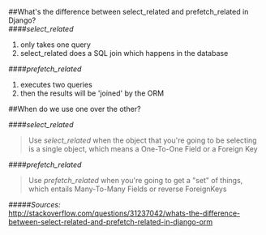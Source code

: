 ##What's the difference between select_related and prefetch_related in Django?  
####*select_related*  
1. only takes one query  
2. select_related does a SQL join which happens in the database  

####*prefetch_related*  
1. executes two queries  
2. then the results will be 'joined' by the ORM


##When do we use one over the other?  

####*select_related*  
> Use *select_related* when the object that you're going to be selecting is a single object, which means a One-To-One Field or a Foreign Key  

####*prefetch_related*  
> Use *prefetch_related* when you're going to get a "set" of things, which entails Many-To-Many Fields or reverse ForeignKeys  


#####*Sources:*  
<http://stackoverflow.com/questions/31237042/whats-the-difference-between-select-related-and-prefetch-related-in-django-orm>  